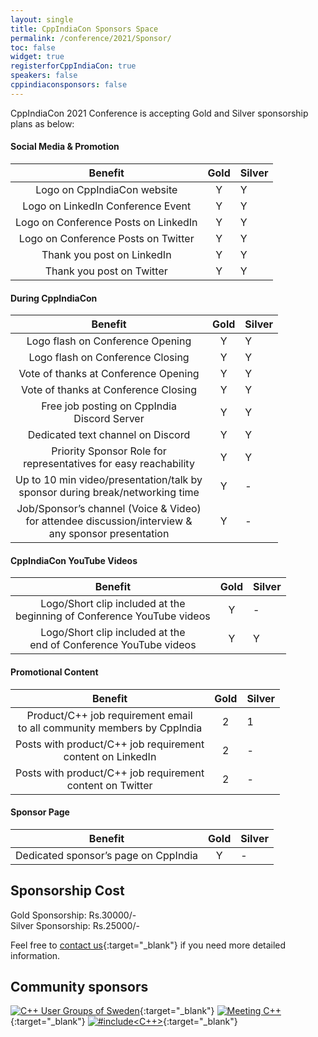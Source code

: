 ```yaml
---
layout: single
title: CppIndiaCon Sponsors Space
permalink: /conference/2021/Sponsor/
toc: false
widget: true
registerforCppIndiaCon: true
speakers: false
cppindiaconsponsors: false
---
```

CppIndiaCon 2021 Conference is accepting Gold and Silver sponsorship plans as below:

#### Social Media & Promotion

| Benefit | Gold | Silver |
| :---: |:---:|:---|
| Logo on CppIndiaCon website | Y | Y |
| Logo on LinkedIn Conference Event | Y | Y|
| Logo on Conference Posts on LinkedIn | Y | Y |
| Logo on Conference Posts on Twitter | Y | Y |
| Thank you post on LinkedIn | Y | Y |
| Thank you post on Twitter | Y | Y |

#### During CppIndiaCon

| Benefit | Gold | Silver |
| :---: |:---:|:---|
| Logo flash on Conference Opening | Y | Y |
| Logo flash on Conference Closing | Y | Y |
| Vote of thanks at Conference Opening | Y | Y |
| Vote of thanks at Conference Closing | Y | Y |
| Free job posting on CppIndia <br>Discord Server | Y | Y |
| Dedicated text channel on Discord | Y | Y |
| Priority Sponsor Role for <br>representatives for easy reachability | Y | Y |
| Up to 10 min video/presentation/talk by <br>sponsor during break/networking time | Y | - |	
| Job/Sponsor’s channel (Voice & Video) <br>for attendee discussion/interview & <br>any sponsor presentation | Y | - |	

#### CppIndiaCon YouTube Videos

| Benefit | Gold | Silver |
| :---: |:---:|:---|
| Logo/Short clip included at the <br>beginning of Conference YouTube videos | Y | - |	
| Logo/Short clip included at the <br>end of Conference YouTube videos | Y | Y |

#### Promotional Content

| Benefit | Gold | Silver |
| :---: |:---:|:---|
| Product/C++ job requirement email <br>to all community members by CppIndia | 2 | 1 |
| Posts with product/C++ job requirement <br>content on LinkedIn | 2 | - |	
| Posts with product/C++ job requirement <br>content on Twitter | 2 | - |

#### Sponsor Page

| Benefit | Gold | Silver |
| :---: |:---:|:---|
| Dedicated sponsor’s page on CppIndia | Y | - |	

## Sponsorship Cost
Gold Sponsorship: Rs.30000/-
<br>Silver Sponsorship: Rs.25000/-

Feel free to [contact us](/contact){:target="_blank"} if you need more detailed information.

<!-- ## Sponsors
[![jetbrains](/Sponsors/jetbrains.png)](https://www.jetbrains.com){:target="_blank"} -->

## Community sponsors

[![C++ User Groups of Sweden](/Sponsors/SwedenCppOfficial.png)](https://www.swedencpp.se/){:target="_blank"}
[![Meeting C++](/Sponsors/meeting_cpp.png)](https://www.meetingcpp.com){:target="_blank"}
[![#include<C++>](/Sponsors/include_logo.png)](https://www.includecpp.org/){:target="_blank"}
